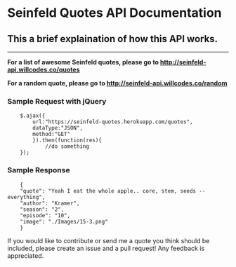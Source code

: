 # Seinfeld Quotes API Documentation

## This a brief explaination of how this API works.

---

**For a list of awesome Seinfeld quotes, please go to http://seinfeld-api.willcodes.co/quotes**

**For a random quote, please go to http://seinfeld-api.willcodes.co/random**

### **Sample Request with jQuery**

```
    $.ajax({
        url:"https://seinfeld-quotes.herokuapp.com/quotes",
        dataType:"JSON",
        method:"GET"
        }).then(function(res){
            //do something
    });
```

### **Sample Response**
```
    {
    "quote": "Yeah I eat the whole apple.. core, stem, seeds -- everything",
    "author": "Kramer",
    "season": "2",
    "episode": "10",	
    "image": "./Images/15-3.png"
    }
```
If you would like to contribute or send me a quote you think should be included, please create an issue and a pull request! Any feedback is appreciated.
